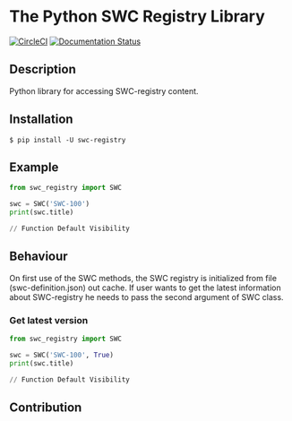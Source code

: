# The Python SWC Registry Library


[![CircleCI](https://circleci.com/gh/ersul4ik/SWC-registry-python.svg?style=svg)](https://circleci.com/gh/SmartContractSecurity/SWC-registry-python)
[![Documentation Status](https://readthedocs.org/projects/swc-registry-python/badge/?version=latest)](https://swc-registry-python.readthedocs.io/en/latest/?badge=latest)


## Description
Python library for accessing SWC-registry content.

## Installation

```console
$ pip install -U swc-registry
```

## Example
```python
from swc_registry import SWC

swc = SWC('SWC-100')
print(swc.title)

// Function Default Visibility
```


## Behaviour

On first use of the SWC methods, the SWC registry is initialized from file (swc-definition.json) out cache. If user wants to get the latest information about SWC-registry he needs to pass the second argument of SWC class.

### Get latest version
```python
from swc_registry import SWC

swc = SWC('SWC-100', True)
print(swc.title)

// Function Default Visibility
```
## Contribution
